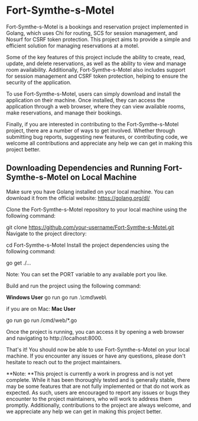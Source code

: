 # Fort-Symthe-s-Motel

Fort-Symthe-s-Motel is a bookings and reservation project implemented in Golang, which uses Chi for routing, SCS for session management, and Nosurf for CSRF token protection. This project aims to provide a simple and efficient solution for managing reservations at a motel.

Some of the key features of this project include the ability to create, read, update, and delete reservations, as well as the ability to view and manage room availability. Additionally, Fort-Symthe-s-Motel also includes support for session management and CSRF token protection, helping to ensure the security of the application.

To use Fort-Symthe-s-Motel, users can simply download and install the application on their machine. Once installed, they can access the application through a web browser, where they can view available rooms, make reservations, and manage their bookings.


Finally, if you are interested in contributing to the Fort-Symthe-s-Motel project, there are a number of ways to get involved. Whether through submitting bug reports, suggesting new features, or contributing code, we welcome all contributions and appreciate any help we can get in making this project better.

## Downloading Dependencies and Running Fort-Symthe-s-Motel on Local Machine

Make sure you have Golang installed on your local machine. You can download it from the official website: https://golang.org/dl/

Clone the Fort-Symthe-s-Motel repository to your local machine using the following command:


git clone https://github.com/your-username/Fort-Symthe-s-Motel.git
Navigate to the project directory:


cd Fort-Symthe-s-Motel
Install the project dependencies using the following command:

go get ./...

Note: You can set the PORT variable to any available port you like.

Build and run the project using the following command:

**Windows User**
go run  go run .\cmd\web\

if you are on Mac:
**Mac User**

go run  go run /cmd/web/*.go


Once the project is running, you can access it by opening a web browser and navigating to http://localhost:8000.

That's it! You should now be able to use Fort-Symthe-s-Motel on your local machine. If you encounter any issues or have any questions, please don't hesitate to reach out to the project maintainers.

**Note: **This project is currently a work in progress and is not yet complete. While it has been thoroughly tested and is generally stable, there may be some features that are not fully implemented or that do not work as expected. As such, users are encouraged to report any issues or bugs they encounter to the project maintainers, who will work to address them promptly. Additionally, contributions to the project are always welcome, and we appreciate any help we can get in making this project better.
